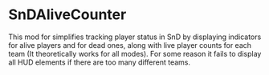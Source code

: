 # SnDAliveCounter
This mod for simplifies tracking player status in SnD by displaying indicators for alive players and for dead ones, along with live player counts for each team (It theoretically works for all modes). For some reason it fails to display all HUD elements if there are too many different teams.
